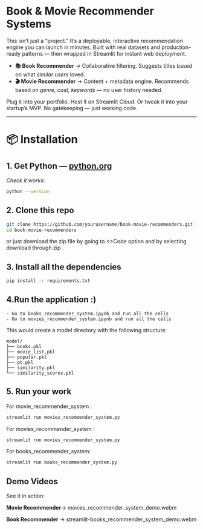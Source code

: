 # Book & Movie Recommender Systems


This isn’t just a “project.” It’s a deployable, interactive recommendation engine you can launch in minutes. Built with real datasets and production-ready patterns — then wrapped in Streamlit for instant web deployment.

- **📚 Book Recommender** → Collaborative filtering. Suggests titles based on what *similar users* loved.  
- **🎬 Movie Recommender** → Content + metadata engine. Recommends based on *genre, cast, keywords* — no user history needed.

Plug it into your portfolio. Host it on Streamlit Cloud. Or tweak it into your startup’s MVP. No gatekeeping — just working code.

---

# 📦 Installation

## 1. **Get Python** — [python.org](https://www.python.org/downloads/)  
   *Check it works:*  
   ```bash
   python --version
```
## 2. **Clone this repo**
```bash
git clone https://github.com/yourusername/book-movie-recommenders.git
cd book-movie-recommenders
```

or just download the zip file by going to <>Code option and by selecting download through zip

## 3. **Install all the dependencies**
```bash
pip install -r requirements.txt
```

## 4.**Run the application** :)

    - Go to books_recommender_system.ipynb and run all the cells
    - Go to movies_recommender_system.ipynb and run all the cells
This would create a model directory with the following structure
```
model/
├── books.pkl
├── movie_list.pkl
├── popular.pkl
├── pt.pkl
├── similarity.pkl
└── similarity_scores.pkl
```

## 5. **Run your work**

For movie_recommender_system : 
```bash
streamlit run movies_recommender_system.py
```


For movies_recommender_system : 
```bash
streamlit run movies_recommender_system.py
```

For books_recommender_system:
```bash
streamlit run books_recommender_system.py
```

## Demo Videos
See it in action: 

**Movie Recommender**→ movies_recommender_system_demo.webm  

**Book Recommender** → streamlit-books_recommender_system_demo.webm 
     